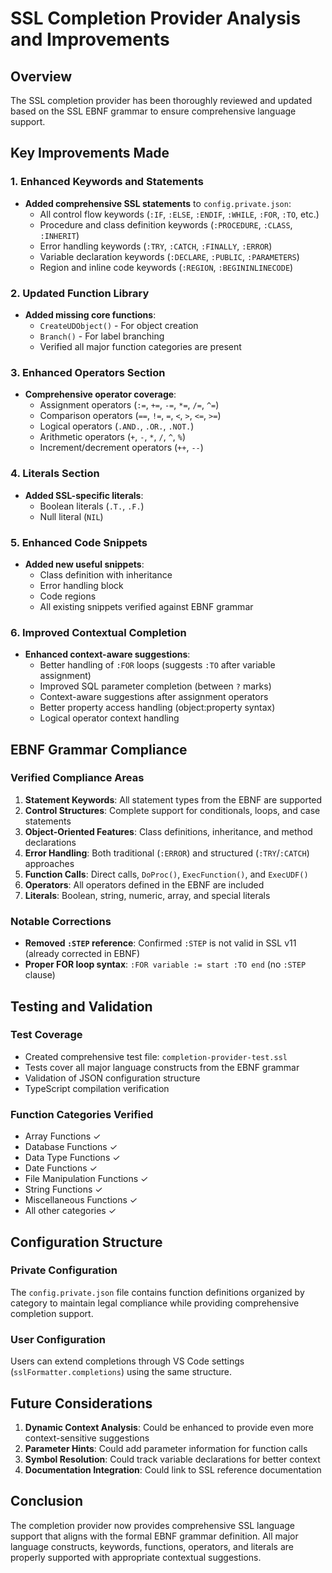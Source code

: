# SSL Completion Provider Analysis and Improvements

## Overview

The SSL completion provider has been thoroughly reviewed and updated based on the SSL EBNF grammar to ensure comprehensive language support.

## Key Improvements Made

### 1. Enhanced Keywords and Statements

-   **Added comprehensive SSL statements** to `config.private.json`:
    -   All control flow keywords (`:IF`, `:ELSE`, `:ENDIF`, `:WHILE`, `:FOR`, `:TO`, etc.)
    -   Procedure and class definition keywords (`:PROCEDURE`, `:CLASS`, `:INHERIT`)
    -   Error handling keywords (`:TRY`, `:CATCH`, `:FINALLY`, `:ERROR`)
    -   Variable declaration keywords (`:DECLARE`, `:PUBLIC`, `:PARAMETERS`)
    -   Region and inline code keywords (`:REGION`, `:BEGININLINECODE`)

### 2. Updated Function Library

-   **Added missing core functions**:
    -   `CreateUDObject()` - For object creation
    -   `Branch()` - For label branching
    -   Verified all major function categories are present

### 3. Enhanced Operators Section

-   **Comprehensive operator coverage**:
    -   Assignment operators (`:=`, `+=`, `-=`, `*=`, `/=`, `^=`)
    -   Comparison operators (`==`, `!=`, `=`, `<`, `>`, `<=`, `>=`)
    -   Logical operators (`.AND.`, `.OR.`, `.NOT.`)
    -   Arithmetic operators (`+`, `-`, `*`, `/`, `^`, `%`)
    -   Increment/decrement operators (`++`, `--`)

### 4. Literals Section

-   **Added SSL-specific literals**:
    -   Boolean literals (`.T.`, `.F.`)
    -   Null literal (`NIL`)

### 5. Enhanced Code Snippets

-   **Added new useful snippets**:
    -   Class definition with inheritance
    -   Error handling block
    -   Code regions
    -   All existing snippets verified against EBNF grammar

### 6. Improved Contextual Completion

-   **Enhanced context-aware suggestions**:
    -   Better handling of `:FOR` loops (suggests `:TO` after variable assignment)
    -   Improved SQL parameter completion (between `?` marks)
    -   Context-aware suggestions after assignment operators
    -   Better property access handling (object:property syntax)
    -   Logical operator context handling

## EBNF Grammar Compliance

### Verified Compliance Areas

1. **Statement Keywords**: All statement types from the EBNF are supported
2. **Control Structures**: Complete support for conditionals, loops, and case statements
3. **Object-Oriented Features**: Class definitions, inheritance, and method declarations
4. **Error Handling**: Both traditional (`:ERROR`) and structured (`:TRY`/`:CATCH`) approaches
5. **Function Calls**: Direct calls, `DoProc()`, `ExecFunction()`, and `ExecUDF()`
6. **Operators**: All operators defined in the EBNF are included
7. **Literals**: Boolean, string, numeric, array, and special literals

### Notable Corrections

-   **Removed `:STEP` reference**: Confirmed `:STEP` is not valid in SSL v11 (already corrected in EBNF)
-   **Proper FOR loop syntax**: `:FOR variable := start :TO end` (no `:STEP` clause)

## Testing and Validation

### Test Coverage

-   Created comprehensive test file: `completion-provider-test.ssl`
-   Tests cover all major language constructs from the EBNF grammar
-   Validation of JSON configuration structure
-   TypeScript compilation verification

### Function Categories Verified

-   Array Functions ✓
-   Database Functions ✓
-   Data Type Functions ✓
-   Date Functions ✓
-   File Manipulation Functions ✓
-   String Functions ✓
-   Miscellaneous Functions ✓
-   All other categories ✓

## Configuration Structure

### Private Configuration

The `config.private.json` file contains function definitions organized by category to maintain legal compliance while providing comprehensive completion support.

### User Configuration

Users can extend completions through VS Code settings (`sslFormatter.completions`) using the same structure.

## Future Considerations

1. **Dynamic Context Analysis**: Could be enhanced to provide even more context-sensitive suggestions
2. **Parameter Hints**: Could add parameter information for function calls
3. **Symbol Resolution**: Could track variable declarations for better context
4. **Documentation Integration**: Could link to SSL reference documentation

## Conclusion

The completion provider now provides comprehensive SSL language support that aligns with the formal EBNF grammar definition. All major language constructs, keywords, functions, operators, and literals are properly supported with appropriate contextual suggestions.
